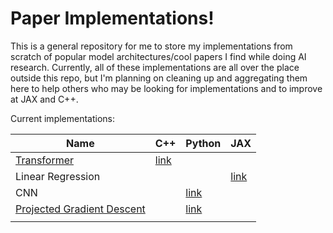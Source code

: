# Paper Implementations!

This is a general repository for me to store my implementations from scratch of popular model architectures/cool papers I find while doing AI research. 
Currently, all of these implementations are all over the place outside this repo, but I'm planning on cleaning up and aggregating them here to help others who may be looking for implementations
and to improve at JAX and C++.

Current implementations:

| Name        | C++  | Python | JAX |
|-------------|------|--------|-----|
|[Transformer](https://arxiv.org/pdf/1706.03762.pdf)|[link](https://github.com/Aaquib111/paper-implementations/tree/main/cpp_implementations/transformer)|||
|Linear Regression|||[link](https://github.com/Aaquib111/paper-implementations/tree/main/JAX_implementations/linear_regression)|
|CNN||[link](https://github.com/Aaquib111/paper-implementations/tree/main/py_implementations/cnn_resnet)||
|[Projected Gradient Descent](https://arxiv.org/pdf/2402.09154.pdf)|      |[link](https://github.com/Aaquib111/paper-implementations/tree/main/py_implementations/PGD)|     |
|             |      |        |     |
